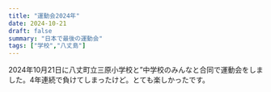 ```yaml
---
title: "運動会2024年"
date: 2024-10-21
draft: false
summary: "日本で最後の運動会"
tags: ["学校","八丈島"]
---
```


2024年10月21日に八丈町立三原小学校と”中学校のみんなと合同で運動会をしました。4年連続で負けてしまったけど。とても楽しかったです。
